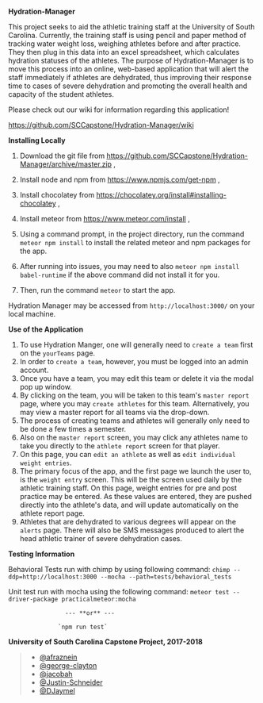 **Hydration-Manager**

This project seeks to aid the athletic training staff at the University of South Carolina.
Currently, the training staff is using pencil and paper method of tracking water weight loss, weighing athletes before and after practice.
They then plug in this data into an excel spreadsheet, which calculates hydration statuses of the athletes.
The purpose of Hydration-Manager is to move this process into an online, web-based application that will alert the staff immediately if athletes are dehydrated,
thus improving their response time to cases of severe dehydration and promoting the overall health and capacity of the student athletes.

Please check out our wiki for information regarding this application!

https://github.com/SCCapstone/Hydration-Manager/wiki

**Installing Locally**

1. Download the git file from https://github.com/SCCapstone/Hydration-Manager/archive/master.zip ,
2. Install node and npm from https://www.npmjs.com/get-npm ,
3. Install chocolatey from https://chocolatey.org/install#installing-chocolatey ,
4. Install meteor from https://www.meteor.com/install ,

5. Using a command prompt, in the project directory, run the command `meteor npm install` to install the related meteor and npm packages for the app.
6.  After running into issues, you may need to also `meteor npm install babel-runtime` if the above command did not install it for you.
7. Then, run the command `meteor` to start the app.

Hydration Manager may be accessed from `http://localhost:3000/` on your local machine.

**Use of the Application**

1. To use Hydration Manger, one will generally need to `create a team` first on the `yourTeams` page.
2. In order to `create a team`, however, you must be logged into an admin account.
3. Once you have a team, you may edit this team or delete it via the modal pop up window. 
4. By clicking on the team, you will be taken to this team's `master report` page, 
where you may `create athletes` for this team. Alternatively, you may view a master report for all teams via the drop-down.
5. The process of creating teams and athletes will generally only need to be done a few times a semester.
6. Also on the `master report` screen, 
you may click any athletes name to take you directly to the `athlete report` screen for that player. 
7. On this page, you can `edit an athlete` as well as `edit individual weight entries`.
8. The primary focus of the app, and the first page we launch the user to, is the `weight entry` screen. This will be the screen used daily by the athletic training staff.
On this page, weight entries for pre and post practice may be entered. As these values are entered, they are pushed directly into the athlete's data, and will update automatically on the athlete report page.
9. Athletes that are dehydrated to various degrees will appear on the `alerts` page. There will also be SMS messages produced to alert the head athletic trainer of severe dehydration cases.




**Testing Information**

Behavioral Tests run with chimp by using following command:
`chimp --ddp=http://localhost:3000 --mocha --path=tests/behavioral_tests`

Unit test run with mocha using the following command:
`meteor test --driver-package practicalmeteor:mocha`

                    --- **or** ---

                  `npm run test`

**University of South Carolina Capstone Project, 2017-2018**
> * [@afraznein](https://github.com/afraznein)
> * [@george-clayton](https://github.com/george-clayton)
> * [@jacobah](https://github.com/jacobah)
> * [@Justin-Schneider](https://github.com/Justin-Schneider)
> * [@DJaymel](https://github.com/DJaymel)
